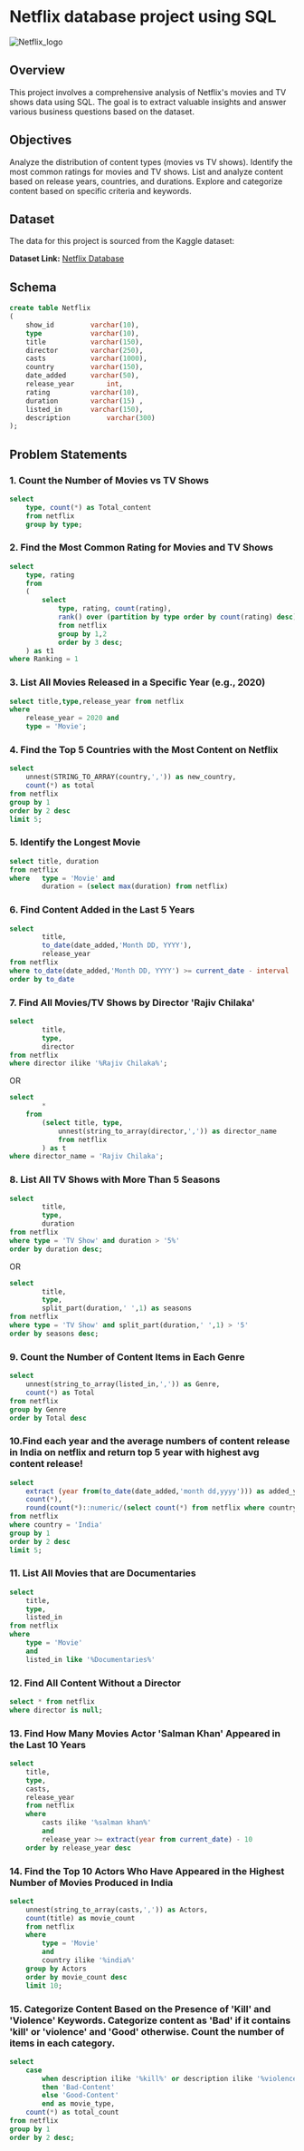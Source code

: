 # Netflix database project using SQL

![Netflix_logo](https://github.com/SuriyaSureshkumar/Netflix_Database/blob/main/netflix_logo.png)

## **Overview**
This project involves a comprehensive analysis of Netflix's movies and TV shows data using SQL. 
The goal is to extract valuable insights and answer various business questions based on the dataset.

## **Objectives**
Analyze the distribution of content types (movies vs TV shows).
Identify the most common ratings for movies and TV shows.
List and analyze content based on release years, countries, and durations.
Explore and categorize content based on specific criteria and keywords.

## **Dataset**
The data for this project is sourced from the Kaggle dataset:

**Dataset Link:** [Netflix Database](https://www.kaggle.com/datasets/shivamb/netflix-shows?resource=download)

## **Schema**
```sql
create table Netflix
(
	show_id			varchar(10),
	type 			varchar(10),
	title 			varchar(150),
	director 		varchar(250),
	casts 			varchar(1000),
	country 		varchar(150),
	date_added 		varchar(50),
	release_year 		int,
	rating 			varchar(10),
	duration 		varchar(15) ,
	listed_in		varchar(150),
	description 		varchar(300)
);
```
## **Problem Statements**
### 1. Count the Number of Movies vs TV Shows
```sql
select
	type, count(*) as Total_content 
	from netflix
	group by type;
```

### 2. Find the Most Common Rating for Movies and TV Shows
```sql
select
	type, rating
	from
	(
		select
			type, rating, count(rating),
			rank() over (partition by type order by count(rating) desc) as Ranking
			from netflix
			group by 1,2
			order by 3 desc;
	) as t1
where Ranking = 1
```
### 3. List All Movies Released in a Specific Year (e.g., 2020)
```sql
select title,type,release_year from netflix
where 
	release_year = 2020 and 
	type = 'Movie';
```
### 4. Find the Top 5 Countries with the Most Content on Netflix
```sql
select 
	unnest(STRING_TO_ARRAY(country,',')) as new_country, 
	count(*) as total
from netflix
group by 1
order by 2 desc
limit 5;
```
### 5. Identify the Longest Movie
```sql
select title, duration
from netflix
where 	type = 'Movie' and 
		duration = (select max(duration) from netflix)
```
### 6. Find Content Added in the Last 5 Years
```sql
select 
		title, 
		to_date(date_added,'Month DD, YYYY'), 
		release_year
from netflix
where to_date(date_added,'Month DD, YYYY') >= current_date - interval '5 years'
order by to_date
```
### 7. Find All Movies/TV Shows by Director 'Rajiv Chilaka'
```sql
select 
		title,
		type,
		director
from netflix
where director ilike '%Rajiv Chilaka%';
```
OR
```sql
select 
		*
	from
		(select title, type,
			unnest(string_to_array(director,',')) as director_name
			from netflix
		) as t
where director_name = 'Rajiv Chilaka';
```
### 8. List All TV Shows with More Than 5 Seasons
```sql
select
		title,
		type,
		duration
from netflix
where type = 'TV Show' and duration > '5%'
order by duration desc;
```
OR
```sql
select
		title,
		type,
		split_part(duration,' ',1) as seasons
from netflix
where type = 'TV Show' and split_part(duration,' ',1) > '5'
order by seasons desc;
```
### 9. Count the Number of Content Items in Each Genre
```sql
select 
	unnest(string_to_array(listed_in,',')) as Genre,
	count(*) as Total
from netflix
group by Genre
order by Total desc
```
### 10.Find each year and the average numbers of content release in India on netflix and return top 5 year with highest avg content release!
```sql
select 
	extract (year from(to_date(date_added,'month dd,yyyy'))) as added_year,
	count(*),
	round(count(*)::numeric/(select count(*) from netflix where country = 'India')::numeric * 100,2) as Average
from netflix
where country = 'India'
group by 1
order by 2 desc
limit 5;
```
### 11. List All Movies that are Documentaries
```sql
select
	title,
	type,
	listed_in
from netflix
where 
	type = 'Movie' 
	and
	listed_in like '%Documentaries%'
```
### 12. Find All Content Without a Director
```sql
select * from netflix
where director is null;
```
### 13. Find How Many Movies Actor 'Salman Khan' Appeared in the Last 10 Years
```sql
select 
	title, 
	type,
	casts,
	release_year
	from netflix
	where 
		casts ilike '%salman khan%'
		and
		release_year >= extract(year from current_date) - 10
	order by release_year desc
```
### 14. Find the Top 10 Actors Who Have Appeared in the Highest Number of Movies Produced in India
```sql
select
	unnest(string_to_array(casts,',')) as Actors,
	count(title) as movie_count
	from netflix
	where
		type = 'Movie'
		and
		country ilike '%india%'
	group by Actors
	order by movie_count desc
	limit 10;
```
### 15. Categorize Content Based on the Presence of 'Kill' and 'Violence' Keywords. Categorize content as 'Bad' if it contains 'kill' or 'violence' and 'Good' otherwise. Count the number of items in each category.
```sql
select
	case
		when description ilike '%kill%' or description ilike '%violence%'
		then 'Bad-Content'
		else 'Good-Content'
		end as movie_type,
	count(*) as total_count
from netflix
group by 1
order by 2 desc;
```
